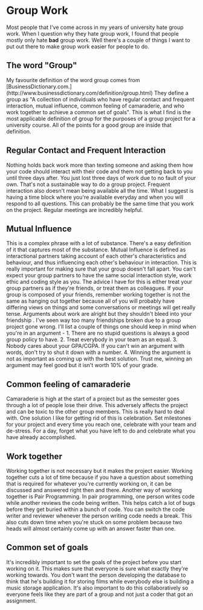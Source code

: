 <h1>Group Work</h1>

  Most people that I've come across in my years of university hate group work.
When I question why they hate group work, I found that people
mostly only hate **bad** group work. Well there's a couple of things I want to put
out there to make group work easier for people to do.

<h2>The word "Group"</h2>
  My favourite definition of the word group comes from [BusinessDictionary.com.](http://www.businessdictionary.com/definition/group.html)
They define a group as "A collection of individuals who have regular contact and
frequent interaction, mutual influence, common feeling of camaraderie, and who
work together to achieve a common set of goals". This is what I find is the most
applicable definition of group for the purposes of a group project for a
university course. All of the points for a good group are inside that definition.

<h2>Regular Contact and Frequent Interaction</h2>
  Nothing holds back work more than texting someone and asking them how your
code should interact with their code and them not getting back to you until
three days after. You just lost three days of work due to no fault of your own.
That's not a sustainable way to do a group project. Frequent interaction also
doesn't mean being available all the time. What I suggest is having a time block
where you're available everyday and when you will respond to all questions. This
can probably be the same time that you work on the project. Regular meetings are
incredibly helpful.

<h2>Mutual Influence</h2>
  This is a complex phrase with a lot of substance. There's a easy definition of
it that captures most of the substance. Mutual Influence is defined as
interactional partners taking account of each other's characteristics and
behaviour, and thus influencing each other's behaviour in interaction. This is
really important for making sure that your group doesn't fall apart. You can't
expect your group partners to have the same social interaction style, work ethic
and coding style as you. The advice I have for this is either treat your group
partners as if they're friends, or treat them as colleagues. If your group is
composed of your friends, remember working together is not the same as hanging
out together because all of you will probably have differing views on things and
some conversations or meetings will get really tense. Arguments about work are
alright but they shouldn't bleed into your friendship . I've seen way too many
friendships broken due to a group project gone wrong. I'll list a couple of
things one should keep in mind when you're in an argument -
1. There are no stupid questions is always a good group policy to have.
2. Treat everybody in your team as an equal.
3. Nobody cares about your GPA/CGPA. If you can't win an argument with words,
   don't try to shut it down with a number.
4. Winning the argument is not as important as coming up with the best solution.
   Trust me, winning an argument may feel good but it isn't worth 10% of your
   grade.

<h2>Common feeling of camaraderie</h2>
  Camaraderie is high at the start of a project but as the semester goes through
a lot of people lose their drive. This adversely affects the project and can be
toxic to the other group members. This is really hard to deal with. One solution
I like for getting rid of this is celebration. Set milestones for your project
and every time you reach one, celebrate with your team and de-stress. For a day,
forget what you have left to do and celebrate what you have already accomplished.

<h2>Work together</h2>
  Working together is not necessary but it makes the project easier. Working
together cuts a lot of time because if you have a question about something that
is required for whatever you're currently working on, it can be discussed and
answered right then and there. Another way of working together is Pair
Programming. In pair programming, one person writes code while another reviews
the code being written. This helps catch a lot of bugs before they get buried
within a bunch of code. You can switch the code writer and reviewer whenever the
person writing code needs a break. This also cuts down time when you're stuck on
some problem because two heads will almost certainly come up with an answer
faster than one.

<h2>Common set of goals</h2>
  It's incredibly important to set the goals of the project before you start
working on it. This makes sure that everyone is sure what exactly they're
working towards. You don't want the person developing the database to think
that he's building it for storing films while everybody else is building a
music storage application. It's also important to do this collaboratively so
everyone feels like they are part of a group and not just a coder that got an
assignment.  
